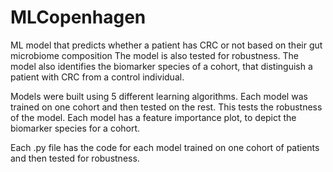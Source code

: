 # MLCopenhagen
ML model that predicts whether a patient has CRC or not based on their gut microbiome composition
The model is also tested for robustness.
The model also identifies the biomarker species of a cohort, that distinguish a patient with CRC from a control individual.

Models were built using 5 different learning algorithms.
Each model was trained on one cohort and then tested on the rest. This tests the robustness of the model.
Each model has a feature importance plot, to depict the biomarker species for a cohort.

Each .py file has the code for each model trained on one cohort of patients and then tested for robustness.

